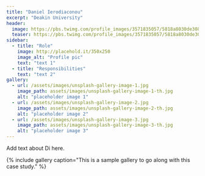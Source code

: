 ```yaml
---
title: "Daniel Ierodiaconou"
excerpt: "Deakin University"
header:
  image: https://pbs.twimg.com/profile_images/3571835057/5818a8030de3086dbd3eddfb326c7d50_400x400.jpeg
  teaser: https://pbs.twimg.com/profile_images/3571835057/5818a8030de3086dbd3eddfb326c7d50_400x400.jpeg
sidebar:
  - title: "Role"
    image: http://placehold.it/350x250
    image_alt: "Profile pic"
    text: "text 1"
  - title: "Responsibilities"
    text: "text 2"
gallery:
  - url: /assets/images/unsplash-gallery-image-1.jpg
    image_path: assets/images/unsplash-gallery-image-1-th.jpg
    alt: "placeholder image 1"
  - url: /assets/images/unsplash-gallery-image-2.jpg
    image_path: assets/images/unsplash-gallery-image-2-th.jpg
    alt: "placeholder image 2"
  - url: /assets/images/unsplash-gallery-image-3.jpg
    image_path: assets/images/unsplash-gallery-image-3-th.jpg
    alt: "placeholder image 3"
---
```


Add text about Di here.

{% include gallery caption="This is a sample gallery to go along with this case study." %}
